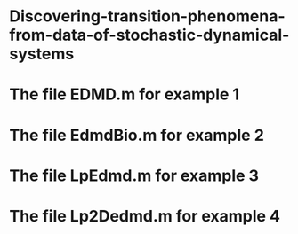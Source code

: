 # Discovering-transition-phenomena-from-data-of-stochastic-dynamical-systems

# The file EDMD.m for example 1

# The file EdmdBio.m for example 2

# The file LpEdmd.m for example 3

# The file Lp2Dedmd.m for example 4
